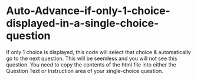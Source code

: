 # Auto-Advance-if-only-1-choice-displayed-in-a-single-choice-question
If only 1 choice is displayed, this code will select that choice & automatically go to the next question. This will be seemless and you will not see this question. You need to copy the contents of the html file into either the Question Text or Instruction area of your single-choice question.

